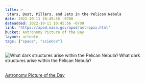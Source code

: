 ```yaml
---
title: > 
 Stars, Dust, Pillars, and Jets in the Pelican Nebula 
date: 2022-10-11 10:45:56 -0700
dateadded: 2022-10-11 10:45:56 -0700
link: "https://apod.nasa.gov/apod/astropix.html"
bucket: Astronomy Picture of the Day
layout: urlnote
tags: ["space", "science"]
--- 
```

<p><a href="https://apod.nasa.gov/apod/astropix.html"><img src="https://apod.nasa.gov/apod/calendar/S_221011.jpg" align="left" alt="What dark structures arise within the Pelican Nebula?" border="0" /></a> What dark structures arise within the Pelican Nebula?</p><br clear="all"/>
 <!-- end excerpt --> 
<div class='bucket'><a class='internal-link' href='/buckets/astronomy-picture-of-the-day'>Astronomy Picture of the Day</a></div> 
